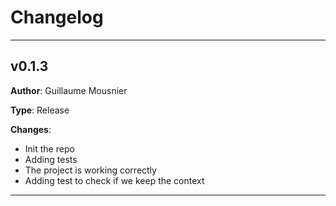 # Changelog

---

## v0.1.3

**Author**: Guillaume Mousnier

**Type**: Release

**Changes**:
- Init the repo
- Adding tests
- The project is working correctly
- Adding test to check if we keep the context

---
